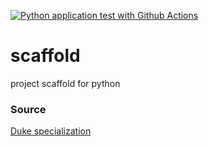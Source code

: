 [![Python application test with Github Actions](https://github.com/Davidcparrar/scaffold/actions/workflows/main.yml/badge.svg)](https://github.com/Davidcparrar/scaffold/actions/workflows/main.yml)

# scaffold
project scaffold for python

### Source

[Duke specialization](https://github.com/noahgift/github-actions-pytest)
